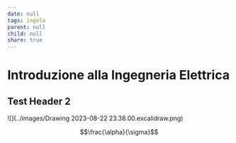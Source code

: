 ```yaml
---
date: null
tags: ingele
parent: null
child: null
share: true
---
```



# Introduzione alla Ingegneria Elettrica

## Test Header 2

![](../images/Drawing 2023-08-22 23.38.00.excalidraw.png)

$$\frac{\alpha}{\sigma}$$
